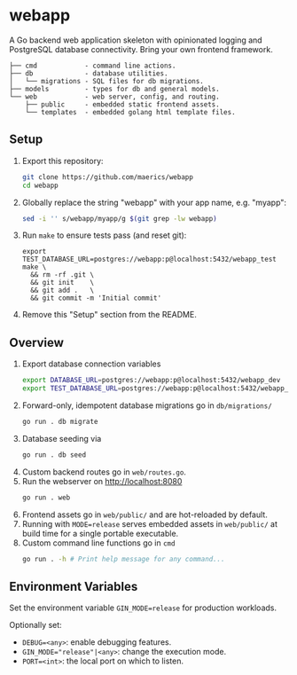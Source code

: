# webapp

A Go backend web application skeleton with opinionated logging and PostgreSQL database connectivity. Bring your own frontend framework.


```
├── cmd            - command line actions.
├── db             - database utilities.
│   └── migrations - SQL files for db migrations.
├── models         - types for db and general models.
└── web            - web server, config, and routing.
    ├── public     - embedded static frontend assets.
    └── templates  - embedded golang html template files.
```

## Setup

1. Export this repository:
   ```sh
   git clone https://github.com/maerics/webapp
   cd webapp
   ```
1. Globally replace the string "webapp" with your app name, e.g. "myapp":
   ```sh
   sed -i '' s/webapp/myapp/g $(git grep -lw webapp)
   ```
1. Run `make` to ensure tests pass (and reset git):
   ```
   export TEST_DATABASE_URL=postgres://webapp:p@localhost:5432/webapp_test
   make \
     && rm -rf .git \
     && git init    \
     && git add .   \
     && git commit -m 'Initial commit'
   ```
1. Remove this "Setup" section from the README.

## Overview

1. Export database connection variables
   ```sh
   export DATABASE_URL=postgres://webapp:p@localhost:5432/webapp_dev
   export TEST_DATABASE_URL=postgres://webapp:p@localhost:5432/webapp_test
   ```
1. Forward-only, idempotent database migrations go in `db/migrations/`
   ```sh
   go run . db migrate
   ```
1. Database seeding via
   ```sh
   go run . db seed
   ```
1. Custom backend routes go in `web/routes.go`.
1. Run the webserver on [http://localhost:8080](http://localhost:8080)
   ```sh
   go run . web
   ```
1. Frontend assets go in `web/public/` and are hot-reloaded by default.
1. Running with `MODE=release` serves embedded assets in `web/public/` at build time for a single portable executable.
1. Custom command line functions go in `cmd`
   ```sh
   go run . -h # Print help message for any command...
   ```

## Environment Variables

Set the environment variable `GIN_MODE=release` for production workloads.

Optionally set:
* `DEBUG=<any>`: enable debugging features.
* `GIN_MODE="release"|<any>`: change the execution mode.
* `PORT=<int>`: the local port on which to listen.

